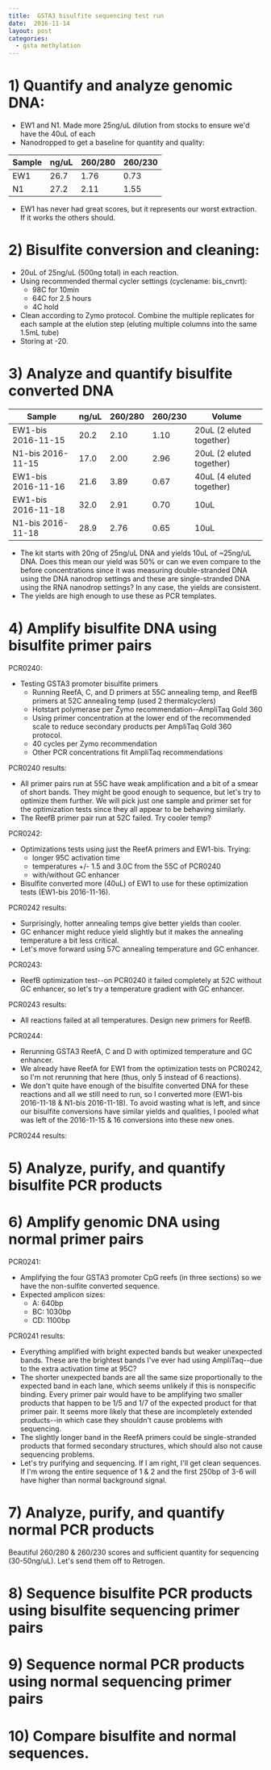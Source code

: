 ```yaml
---
title:  GSTA3 bisulfite sequencing test run
date:  2016-11-14
layout: post
categories:
  - gsta methylation
---
```


# 1) Quantify and analyze genomic DNA:

  * EW1 and N1. Made more 25ng/uL dilution from stocks to ensure we'd have the 40uL of each
  * Nanodropped to get a baseline for quantity and quality:

| Sample | ng/uL | 260/280 | 260/230 |
| ------ | ----- | ------- | ------- |
| EW1 | 26.7 | 1.76 | 0.73 |
| N1 | 27.2 | 2.11 | 1.55 |

  * EW1 has never had great scores, but it represents our worst extraction. If it works the others should.

# 2) Bisulfite conversion and cleaning:

  * 20uL of 25ng/uL (500ng total) in each reaction.
  * Using recommended thermal cycler settings (cyclename: bis_cnvrt):
    * 98C for 10min
    * 64C for 2.5 hours
    * 4C hold
  * Clean according to Zymo protocol. Combine the multiple replicates for each sample at the elution step (eluting multiple columns into the same 1.5mL tube)
  * Storing at -20.

# 3) Analyze and quantify bisulfite converted DNA

| Sample | ng/uL | 260/280 | 260/230 | Volume |
| ------ | ----- | ------- | ------- | -------- |
| EW1-bis 2016-11-15 | 20.2 | 2.10 | 1.10 | 20uL (2 eluted together) |
| N1-bis 2016-11-15 | 17.0 | 2.00 | 2.96 | 20uL (2 eluted together) |
| EW1-bis 2016-11-16 | 21.6 | 3.89 | 0.67 | 40uL (4 eluted together) |
| EW1-bis 2016-11-18 | 32.0 | 2.91 | 0.70 | 10uL |
| N1-bis 2016-11-18 | 28.9 | 2.76 | 0.65 | 10uL |

  * The kit starts with 20ng of 25ng/uL DNA and yields 10uL of ~25ng/uL DNA. Does this mean our yield was 50% or can we even compare to the before concentrations since it was measuring double-stranded DNA using the DNA nanodrop settings and these are single-stranded DNA using the RNA nanodrop settings? In any case, the yields are consistent.
  * The yields are high enough to use these as PCR templates.

# 4) Amplify bisulfite DNA using bisulfite primer pairs

PCR0240:
  * Testing GSTA3 promoter bisulfite primers
    * Running ReefA, C, and D primers at 55C annealing temp, and ReefB primers at 52C annealing temp (used 2 thermalcyclers)
    * Hotstart polymerase per Zymo recommendation--AmpliTaq Gold 360
    * Using primer concentration at the lower end of the recommended scale to reduce secondary products per AmpliTaq Gold 360 protocol.
    * 40 cycles per Zymo recommendation
    * Other PCR concentrations fit AmpliTaq recommendations

PCR0240 results:
  * All primer pairs run at 55C have weak amplification and a bit of a smear of short bands. They might be good enough to sequence, but let's try to optimize them further. We will pick just one sample and primer set for the optimization tests since they all appear to be behaving similarly.
  * The ReefB primer pair run at 52C failed. Try cooler temp?

PCR0242:
  * Optimizations tests using just the ReefA primers and EW1-bis. Trying:
    * longer 95C activation time
    * temperatures +/- 1.5 and 3.0C from the 55C of PCR0240
    * with/without GC enhancer
  * Bisulfite converted more (40uL) of EW1 to use for these optimization tests (EW1-bis 2016-11-16).

PCR0242 results:
  * Surprisingly, hotter annealing temps give better yields than cooler.
  * GC enhancer might reduce yield slightly but it makes the annealing temperature a bit less critical.
  * Let's move forward using 57C annealing temperature and GC enhancer.

PCR0243:
  * ReefB optimization test--on PCR0240 it failed completely at 52C without GC enhancer, so let's try a temperature gradient with GC enhancer.

PCR0243 results:
  * All reactions failed at all temperatures. Design new primers for ReefB.

PCR0244:
  * Rerunning GSTA3 ReefA, C and D with optimized temperature and GC enhancer.
  * We already have ReefA for EW1 from the optimization tests on PCR0242, so I'm not rerunning that here (thus, only 5 instead of 6 reactions).
  * We don't quite have enough of the bisulfite converted DNA for these reactions and all we still need to run, so I converted more (EW1-bis 2016-11-18 & N1-bis 2016-11-18). To avoid wasting what is left, and since our bisulfite conversions have similar yields and qualities, I pooled what was left of the 2016-11-15 & 16 conversions into these new ones.

PCR0244 results:

# 5) Analyze, purify, and quantify bisulfite PCR products

# 6) Amplify genomic DNA using normal primer pairs

PCR0241:
  * Amplifying the four GSTA3 promoter CpG reefs (in three sections) so we have the non-sulfite converted sequence.
  * Expected amplicon sizes:
    * A: 640bp
    * BC: 1030bp
    * CD: 1100bp

PCR0241 results:
  * Everything amplified with bright expected bands but weaker unexpected bands. These are the brightest bands I've ever had using AmpliTaq--due to the extra activation time at 95C?
  * The shorter unexpected bands are all the same size proportionally to the expected band in each lane, which seems unlikely if this is nonspecific binding. Every primer pair would have to be amplifying two smaller products that happen to be 1/5 and 1/7 of the expected product for that primer pair. It seems more likely that these are incompletely extended products--in which case they shouldn't cause problems with sequencing.
  * The slightly longer band in the ReefA primers could be single-stranded products that formed secondary structures, which should also not cause sequencing problems.
  * Let's try purifying and sequencing. If I am right, I'll get clean sequences. If I'm wrong the entire sequence of 1 & 2 and the first 250bp of 3-6 will have higher than normal background signal.

# 7) Analyze, purify, and quantify normal PCR products

Beautiful 260/280 & 260/230 scores and sufficient quantity for sequencing (30-50ng/uL). Let's send them off to Retrogen.

# 8) Sequence bisulfite PCR products using bisulfite sequencing primer pairs

# 9) Sequence normal PCR products using normal sequencing primer pairs

# 10) Compare bisulfite and normal sequences.

